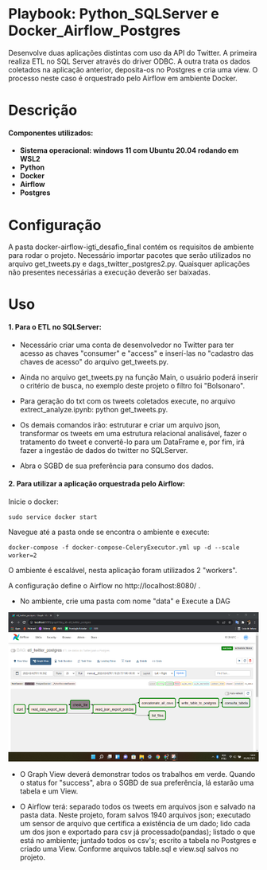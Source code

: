 # Playbook: Python_SQLServer e Docker_Airflow_Postgres

Desenvolve duas aplicações distintas com uso da API do Twitter. A primeira realiza ETL no SQL Server através do driver ODBC. A outra trata os dados coletados na aplicação anterior, deposita-os no Postgres e cria uma view. O processo neste caso é orquestrado pelo Airflow em ambiente Docker. 

# Descrição
#### Componentes utilizados:
* **Sistema operacional: windows 11 com Ubuntu 20.04 rodando em WSL2**
* **Python**
* **Docker**
* **Airflow**
* **Postgres**


# Configuração
A pasta docker-airflow-igti_desafio_final contém os requisitos de ambiente para rodar o projeto.
Necessário importar pacotes que serão utilizados no arquivo get_tweets.py e dags_twitter_postgres2.py.
Quaisquer aplicações não presentes necessárias a execução deverão ser baixadas. 

# Uso
#### 1. Para o ETL no SQLServer:

* Necessário criar uma conta de desenvolvedor no Twitter para ter acesso as chaves "consumer" e "access" e inserí-las no "cadastro das chaves de acesso" do arquivo get_tweets.py.

* Ainda no arquivo get_tweets.py na função Main, o usuário poderá inserir o critério de busca, no exemplo deste projeto o filtro foi "Bolsonaro".

* Para geração do txt com os tweets coletados execute, no arquivo extrect_analyze.ipynb:
    python get_tweets.py.

* Os demais comandos irão: estruturar e criar um arquivo json, transformar os tweets em uma estrutura relacional analisável, fazer o tratamento do tweet e convertê-lo para um DataFrame e, por fim, irá fazer a ingestão de dados do twitter no SQLServer. 

* Abra o SGBD de sua preferência para consumo dos dados.

#### 2. Para utilizar a aplicação orquestrada pelo Airflow:

Inicie o docker:
    
    sudo service docker start

Navegue até a pasta onde se encontra o ambiente e execute:
    
    docker-compose -f docker-compose-CeleryExecutor.yml up -d --scale worker=2

O ambiente é escalável, nesta aplicação foram utilizados 2 "workers".

A configuração define o Airflow no http://localhost:8080/ .

* No ambiente, crie uma pasta com nome "data" e Execute a DAG

<p align="center">
<img src="https://github.com/LeandroRFausto/ETL_postgres_sqlserver_docker-Twitter/blob/main/tweet_postgres_airflow%20-%20docker/GraphView_dag.png" alt="Image" height="300" width="600"/>
</p>

* O Graph View deverá demonstrar todos os trabalhos em verde. Quando o status for "success", abra o SGBD de sua preferência, lá estarão uma tabela e um View.  

* O Airflow terá: separado todos os tweets em arquivos json e salvado na pasta data. Neste projeto, foram salvos 1940 arquivos json; executado um sensor de arquivo que certifica a existência de um dado; lido cada um dos json e exportado para csv já processado(pandas); listado o que está no ambiente; juntado todos os csv's; escrito a tabela no Postgres e criado uma View. Conforme arquivos table.sql e view.sql salvos no projeto.  
